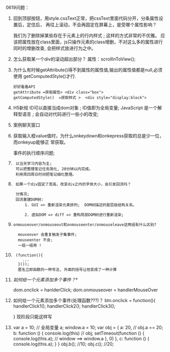 0619问题：

1.  回到顶部按钮，用style.cssText正常，把cssText里面代码分开，分条属性设置后，定住后，    再往上滚动，不会再固定在屏幕上，是受哪个属性影响？

    我们为了删除掉某些存在于元素上的行内样式 ; 这样的方式非常的不优雅。 
    应该把属性放在class里面，js只操作元素的class增删，不对这么多的属性进行同时的增删改查, 会把样式放进行为之中。

2.  怎么获取某一个div的滚动超出部分？
    属性：scrollInToView();

3.  为什么有时候getAttribute()得不到属性的属性值,输出的属性值都是null,必须使用             getComputedStyle()才行.

        好好看看API   
        getAttribute =获取属性> <div class="box">
        getComputedStyle()  =获取样式 >  <div style="display:block">

4.    H5新规 ID可以直接当成dom对象 ; ID值即为全局变量;
    JavaScript 是一个解释型语言 ; 会自动对代码进行一些小的改变;

5.  案例聊天窗口

6.  获取输入框value值时，为什么onkeydown和onkepress获取的总是少一位，而onkeyup能够正     常获取。

    事件的执行顺序问题;

7.      以当天学习内容为主;
        可以把整理笔记任务简化, 20分钟以内完成。 
        利用周四周日时间把笔记细化整理。

8.      如果一个div固定了宽高，改变div之内的字体大小，会引发回流吗？

        分情况;
        回流重建DOM树: 
            1. GUI => 重新渲染元素排列;  DOM树描述的是层级结构关系。

            2. 虚拟DOM => diff => 重构局部DOM树进行重新渲染;

9.     onmouseover/onmouseout和onmouseenter/onmouseleave这两组有什么区别?

         mouseover 会重复触发子集事件;
         mouseenter 不会;
         一组一组用 ! 

10.      (function(){ 
            ...
          }());
          匿名立即函数的一种写法, 外面的括号让他变成了一种计算

11.    *如何给一个元素添加多个事件？**

        dom.onclick = hanlderClick;
        dom.onmouseover = handlerMouseOver

12.   如何给一个元素添加多个事件(处理函数???)？
        btn.onclick = function(){
            handlerClick1();
            handlerClick2();
            handlerClick3();

        }
        现阶段只能这样写

13.    var a = 10; // 全局变量 a;  window.a = 10;
        var obj = {
            a: 20,  // obj.a == 20;
            b: function () {
                console.log(this) // obj;
                setTimeout(function () {
                    console.log(this.a); // window   ==> window.a
                }, 0)
            },
            c: function () {
                console.log(this.a);
            }
        }
        obj.b(); //10;
        obj.c(); //20;